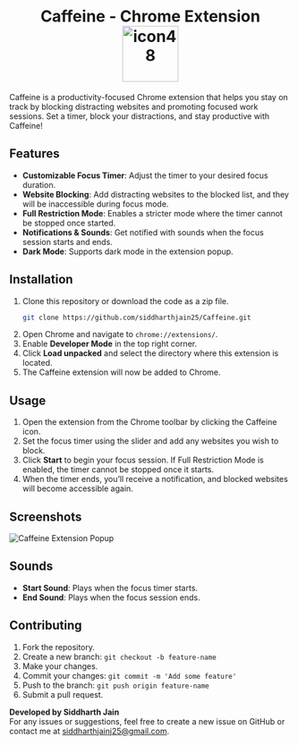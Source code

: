 <h1 align="center">
  Caffeine - Chrome Extension
  <br>
  <img src="https://github.com/user-attachments/assets/5aa9b050-0811-4719-b44c-2f1ffaf7783c" alt="icon48" width="100">
</h1>

Caffeine is a productivity-focused Chrome extension that helps you stay on track by blocking distracting websites and promoting focused work sessions. Set a timer, block your distractions, and stay productive with Caffeine!

## Features

- **Customizable Focus Timer**: Adjust the timer to your desired focus duration.
- **Website Blocking**: Add distracting websites to the blocked list, and they will be inaccessible during focus mode.
- **Full Restriction Mode**: Enables a stricter mode where the timer cannot be stopped once started.
- **Notifications & Sounds**: Get notified with sounds when the focus session starts and ends.
- **Dark Mode**: Supports dark mode in the extension popup.

## Installation

1. Clone this repository or download the code as a zip file.
   ```bash
   git clone https://github.com/siddharthjain25/Caffeine.git
   ```
2. Open Chrome and navigate to `chrome://extensions/`.
3. Enable **Developer Mode** in the top right corner.
4. Click **Load unpacked** and select the directory where this extension is located.
5. The Caffeine extension will now be added to Chrome.

## Usage

1. Open the extension from the Chrome toolbar by clicking the Caffeine icon.
2. Set the focus timer using the slider and add any websites you wish to block.
3. Click **Start** to begin your focus session. If Full Restriction Mode is enabled, the timer cannot be stopped once it starts.
4. When the timer ends, you’ll receive a notification, and blocked websites will become accessible again.

## Screenshots

![Caffeine Extension Popup](https://github.com/user-attachments/assets/a22759d8-07df-43e8-b849-da71441dea31)

## Sounds

- **Start Sound**: Plays when the focus timer starts.
- **End Sound**: Plays when the focus session ends.

## Contributing

1. Fork the repository.
2. Create a new branch: `git checkout -b feature-name`
3. Make your changes.
4. Commit your changes: `git commit -m 'Add some feature'`
5. Push to the branch: `git push origin feature-name`
6. Submit a pull request.

**Developed by Siddharth Jain**  
For any issues or suggestions, feel free to create a new issue on GitHub or contact me at siddharthjainj25@gmail.com.
